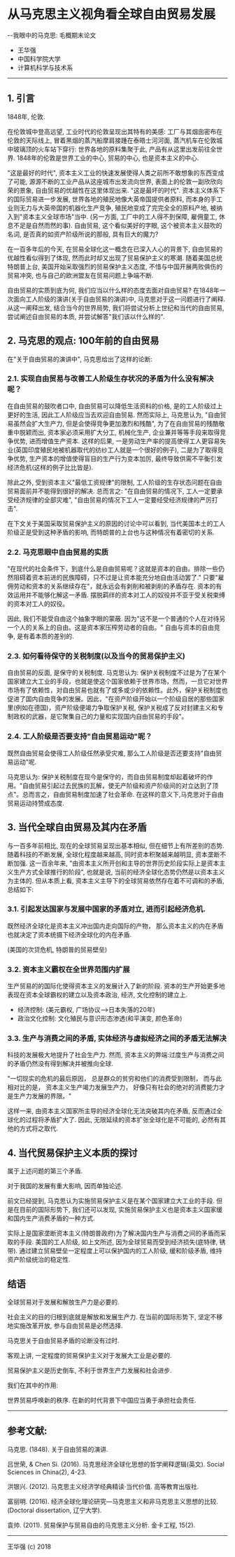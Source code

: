 # 从马克思主义视角看全球自由贸易发展

--我眼中的马克思: 毛概期末论文

* 王华强
* 中国科学院大学
* 计算机科学与技术系

***

## 1. 引言

1848年, 伦敦. 

在伦敦城中登高远望, 工业时代的伦敦呈现出其特有的美感: 工厂与其烟囱密布在伦敦的天际线上, 冒着黑烟的蒸汽船摩肩接踵在泰晤士河河面, 蒸汽机车在伦敦城中玻璃顶的火车站下穿行: 世界各地的原料集聚于此, 产品有从这里出发前往全世界. 1848年的伦敦是世界工业的中心, 贸易的中心, 也是资本主义的中心. 

"这是最好的时代", 资本主义工业的快速发展使得人类之前所不敢想象的东西变成了可能, 源源不断的工业产品从这座城市出发流向世界, 表面上的伦敦一副欣欣向荣的景象, 自由贸易的优越性在这里体现出来. "这是最坏的时代". 资本主义体系下的国际贸易进一步发展, 世界各地的殖民地像大英帝国提供者原料, 而本身的手工业则无力与大英帝国的机器化生产竞争, 殖民地变成了完完全全的原料产地, 被纳入到"资本主义全球市场"当中. (另一方面, 工厂中的工人得不到保障, 雇佣童工, 休息不足是自然而然的事). 自由贸易, 这个看似美好的字眼, 这个被资本主义鼓吹的名词, 是否真的如资产阶级所说的那般, 具有巨大的魔力?

在一百多年后的今天, 在贸易全球化这一概念在已深入人心的背景下, 自由贸易的优越性看似得到了体现, 然而此时却又出现了贸易保护主义的寒潮. 随着美国总统特朗普上台, 美国开始采取强烈的贸易保护主义态度, 不惜与中国开展两败俱伤的贸易冲突, 也与自己的欧洲盟友在贸易问题上争端不断.

自由贸易的实质到底为何, 我们应当以什么样的态度去面对自由贸易? 在1848年一次面向工人阶级的演讲(关于自由贸易的演讲)中, 马克思对于这一问题进行了阐释. 从这一阐释出发, 结合当今的世界局势, 我们将尝试分析上世纪和当代的自由贸易, 尝试阐述自由贸易的本质, 并尝试解答"我们该以什么样的".

## 2. 马克思的观点: 100年前的自由贸易

在"关于自由贸易的演讲中", 马克思给出了这样的论断:

### 2.1. 实现自由贸易与改善工人阶级生存状况的矛盾为什么没有解决呢？

在自由贸易的鼓吹者口中, 自由贸易可以降低生活资料的价格, 是的工人阶级过上更好的生活, 因此工人阶级应当去欢迎自由贸易. 然而实际上, 马克思认为, "自由贸易虽然会扩大生产力, 但是会使得竞争更加激烈和残酷", 为了在自由贸易的残酷敬重中脱颖而出, 资本家必须采用扩大分工, 机械化生产, 企业兼并等等手段来取得竞争优势, 进而增值生产资本. 这样的后果, 一是劳动生产率的提高使得工人更容易失业(英国印度殖民地被机器取代的纺纱工人就是一个很好的例子), 二是为了取得竞争优势, 生产资本的增值使得盲目的生产行为变本加厉, 最终导致供需不平衡引发经济危机(这样的例子比比皆是). 

除此之外, 受到资本主义"最低工资规律"的限制, 工人阶级的生存状态问题在自由贸易面前并不能得到很好的解决. 总而言之: "在自由贸易的情况下, 工人一定要承受经济规律的全部灾难", "自由贸易的情况下工人一定要经受经济规律的严厉打击".

在下文关于美国采取贸易保护主义的原因的讨论中可以看到, 当代美国本土的工人阶级正是受到这种矛盾的影响, 而特朗普的上台也与这种情况有着密切的关系.

### 2.2. 马克思眼中自由贸易的实质

"在现代的社会条件下，到底什么是自由贸易呢？这就是资本的自由。排除一些仍然阻碍着资本前进的民族障碍，只不过是让资本能充分地自由活动罢了." 只要"雇佣劳动和资本的关系继续存在"，就永远会有剥削和被剥削的矛盾存在. 资本的有效运用并不能够化解这一矛盾. 摆脱羁绊的资本对工人的奴役并不亚于受关税束缚的资本对工人的奴役。

因此, 我们不能受自由这个抽象字眼的蒙蔽. 因为"这不是一个普通的个人在对待另一个人的关系上的自由。这是资本家压榨劳动者的自由。" 自由与资本的自由竞争, 是有着本质的差别的.

### 2.3. 如何看待保守的关税制度(以及当今的贸易保护主义)

自由贸易的反面, 是保守的关税制度. 马克思认为: 保护关税制度不过是为了在某个国家建立大工业的手段，也就是使这个国家依赖于世界市场，然而，一旦它对世界市场有了依赖性，对自由贸易也就有了或多或少的依赖性。此外，保护关税制度也促进了国内自由竞争的发展。因此，"在资产阶级开始以一个阶级自居的那些国家里(例如在德国)，资产阶级便竭力争取保护关税, 保护关税成了反对封建主义和专制政权的武器，是它聚集自己的力量和实现国内自由贸易的手段"。

### 2.4. 工人阶级是否要支持"自由贸易运动"呢？

既然自由贸易会使得工人阶级任然承受灾难, 那么工人阶级是否还要支持"自由贸易运动"呢. 

马克思认为: 保护关税制度在现今是保守的，而自由贸易制度却起着破坏的作用。"自由贸易引起过去民族的瓦解，使无产阶级和资产阶级间的对立达到了顶点"。总而言之，自由贸易制度加速了社会革命. 在这样的意义下,马克思对于自由贸易运动持赞成态度.

## 3. 当代全球自由贸易及其内在矛盾

与一百多年前相比, 现在的全球贸易呈现出基本相似, 但在细节上有所差别的态势. 随着科技的不断发展, 全球化程度越来越高, 同时资本积聚越来越明显, 资本垄断不断加强. 这一百余年来, "由资本主义所开创和主导的世界历史阶段实际上是资本主义生产方式全球推行的阶段", 也就是说, 当前的经济全球化态势仍然是以资本主义为主体的. 但从本质上看, 资本主义主导下的全球贸易依然存在着不可调和的矛盾, 总结如下:

### 3.1. 引起发达国家与发展中国家的矛盾对立, 进而引起经济危机.

既然经济全球化是资本主义冲出国内走向国际的产物， 那么资本主义的内在矛盾也就决定了资本统摄下经济全球化的内在矛盾. 

(美国的次贷危机, 特朗普的贸易壁垒)

### 3.2. 资本主义霸权在全世界范围内扩展

生产贸易的的国际化使得资本主义的发展计入了新的阶段. 资本的生产开始更多地表现在资本全球霸权的建立以及资本政治, 经济, 文化控制的建立上.

<!-- 生产的国际化使资本的扩张改变了原有的方式， 更加强了资本在全球范围内霸权的确立和对全球经济、政治和文化空间的殖民。在此背景下， 资本的生产不再仅仅表现为空间范围内的自由流动， 而在更多意义上表现出少数发达资本主义国家与国际垄断资本实现其全球霸权的中心化过程， -->

* 经济控制: (美元霸权, 广场协议-->日本失落的20年)
* 政治文化控制: 文化殖民与意识形态渗透(和平演变, 颜色革命)

<!-- 实现霸权的方式更为多样化 -->

### 3.3. 生产与消费之间的矛盾, 实体经济与虚拟经济之间的矛盾无法解决 

科技的发展极大地提升了社会生产力. 然而, 资本主义的弊端:过度生产与消费之间的矛盾仍然没有得到解决并被推向全球. 

"一切现实的危机的最后原因， 总是群众的贫穷和他们的消费受到限制， 而与此相对比的是， 资本主义生产竭力发展生产力， 好像只有社会的绝对的消费能力才是生产力发展的界限。"

这样一来, 由资本主义国家所主导的经济全球化无法突破其内在矛盾, 反而通过全球化的过程将矛盾扩大了. 因此, 无限延续的资本扩张全球化是不可能的, 必然有其他的方式将之取代.

<!-- 由此， 资本主义国家主导的经济全球化难以摆脱资本主义基本矛盾这一历史规定的内在限制， 反而使它在全球性的时空格局中更为激化。在这个意义上， 旨在实现资本无限扩张的经济全球化进程， 是不可持续的历史发展阶段， 将进一步确证资本主义及其制度形态灭亡的必然性. -->

## 4. 当代贸易保护主义本质的探讨

属于上述问题的第三个矛盾.

对于我国的发展有重大影响, 因而单独论述.

前文已经提到, 马克思认为实施贸易保护主义是在某个国家建立大工业的手段. 但是在目前的国际形势下, 我们还可以发现, 实施贸易保护主义也是资本主义国家缓和国内生产消费矛盾的一种方式.

实际上是国家垄断资本主义(特朗普政府)为了解决国内生产与消费之间的矛盾而采取的手段. 美国的工人阶级, 如上文所述, 因为全球贸易而受到经济损失(底特律, 锈带). 通过建立贸易壁垒一定程度上可以保护国内的工人阶级, 缓和阶级矛盾, 维持资产阶级统治的稳定性.

## 结语


全球贸易对于发展和解放生产力是必要的.

社会主义的目的归根到底就是解放和发展生产力. 在当前的国际形势下, 坚定不移地实施改革开放, 参与自由贸易是必然选择.

马克思关于自由贸易矛盾的论断没有过时.

客观上讲, 一定程度的贸易保护主义对于发展大工业是必要的.

贸易保护主义是历史倒车, 不利于世界生产力发展和社会进步.

我们在其中的作用:

世界贸易呼唤新的秩序. 在新的时代背景下中国应当勇于承担社会责任.

***

## 参考文献:

马克思. (1848). 关于自由贸易的演讲.

吕世荣, & Chen Si. (2016). 马克思经济全球化思想的哲学阐释逻辑(英文). Social Sciences in China(2), 4-23.

洪银兴. (2012). 马克思主义经济学经典精读·当代价值. 高等教育出版社.

富丽明. (2016). 经济全球化理论研究—马克思主义和非马克思主义思想的比较. (Doctoral dissertation, 辽宁大学).

袁帅. (2011). 贸易保护与贸易自由的马克思主义分析. 金卡工程, 15(2).

<!-- http://news.sina.com.cn/o/2018-04-08/doc-ifyteqtq5906339.shtml

http://kreader.cnki.net/Kreader/CatalogViewPage.aspx?dbCode=cdmd&filename=1017005249.nh&tablename=CDFDLAST2017&compose=&first=1&uid=WEEvREcwSlJHSldRa1FhdXNXa0hIUUVKL3ltWGx2dk9oNVZJNDFYazk2MD0=$9A4hF_YAuvQ5obgVAqNKPCYcEjKensW4ggI8Fm4gTkoUKaID8j8gFw!!

http://lf.lnu.edu.cn/detail.jsp?id=51215

 -->

*** 
王华强 (c) 2018